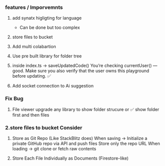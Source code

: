 ### features / Imporvemnts

1. add synatx higligting for language
    - Can be done but too complex

2. store files to bucket 

3. Add multi colabartion
5. Use pre built library for folder tree

4. inside index.ts ->  saveUpdatedCode()
    You’re checking currentUser() — good. Make sure you also verify that the user owns this playground before updating. ✅


6. Add socket connection to Ai suggestion

### Fix Bug

1. File viewer upgrade any library to show folder strucure
or 
✅ show folder first and then files



### 2.store files to bucket Consider

1. Store as Git Repo (Like StackBlitz does)
When saving → Initialize a private GitHub repo via API and push files
Store only the repo URL
When loading → git clone or fetch raw contents

2. Store Each File Individually as Documents (Firestore-like)


